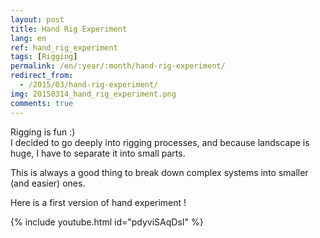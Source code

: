 ```yaml
---
layout: post
title: Hand Rig Experiment
lang: en
ref: hand_rig_experiment
tags: [Rigging]
permalink: /en/:year/:month/hand-rig-experiment/
redirect_from:
  - /2015/03/hand-rig-experiment/
img: 20150314_hand_rig_experiment.png
comments: true
---
```



Rigging is fun :)  
I decided to go deeply into rigging processes, and because landscape is huge, I have to separate it into small parts.    

This is always a good thing to break down complex systems into smaller (and easier) ones.

Here is a first version of hand experiment !

{% include youtube.html id="pdyviSAqDsI" %}
